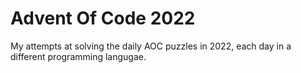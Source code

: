 # Advent Of Code 2022

My attempts at solving the daily AOC puzzles in 2022, each day in a different programming langugae.
